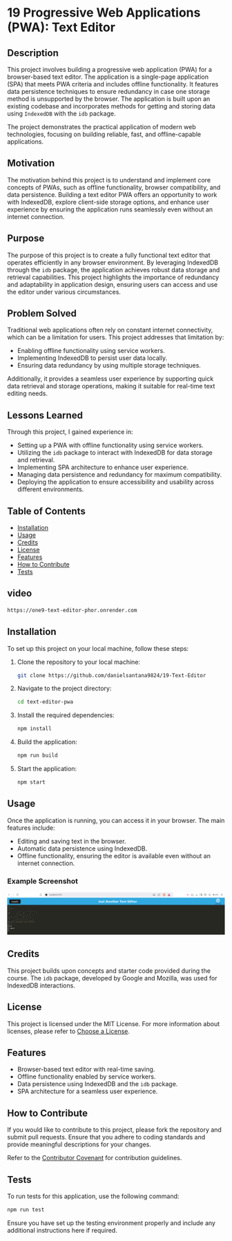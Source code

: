 # 19 Progressive Web Applications (PWA): Text Editor

## Description
This project involves building a progressive web application (PWA) for a browser-based text editor. The application is a single-page application (SPA) that meets PWA criteria and includes offline functionality. It features data persistence techniques to ensure redundancy in case one storage method is unsupported by the browser. The application is built upon an existing codebase and incorporates methods for getting and storing data using `IndexedDB` with the `idb` package. 

The project demonstrates the practical application of modern web technologies, focusing on building reliable, fast, and offline-capable applications.

## Motivation
The motivation behind this project is to understand and implement core concepts of PWAs, such as offline functionality, browser compatibility, and data persistence. Building a text editor PWA offers an opportunity to work with IndexedDB, explore client-side storage options, and enhance user experience by ensuring the application runs seamlessly even without an internet connection.

## Purpose
The purpose of this project is to create a fully functional text editor that operates efficiently in any browser environment. By leveraging IndexedDB through the `idb` package, the application achieves robust data storage and retrieval capabilities. This project highlights the importance of redundancy and adaptability in application design, ensuring users can access and use the editor under various circumstances.

## Problem Solved
Traditional web applications often rely on constant internet connectivity, which can be a limitation for users. This project addresses that limitation by:
- Enabling offline functionality using service workers.
- Implementing IndexedDB to persist user data locally.
- Ensuring data redundancy by using multiple storage techniques.

Additionally, it provides a seamless user experience by supporting quick data retrieval and storage operations, making it suitable for real-time text editing needs.

## Lessons Learned
Through this project, I gained experience in:
- Setting up a PWA with offline functionality using service workers.
- Utilizing the `idb` package to interact with IndexedDB for data storage and retrieval.
- Implementing SPA architecture to enhance user experience.
- Managing data persistence and redundancy for maximum compatibility.
- Deploying the application to ensure accessibility and usability across different environments.

## Table of Contents
- [Installation](#installation)
- [Usage](#usage)
- [Credits](#credits)
- [License](#license)
- [Features](#features)
- [How to Contribute](#how-to-contribute)
- [Tests](#tests)

## video
   ```bash
   https://one9-text-editor-phor.onrender.com

   ```

## Installation
To set up this project on your local machine, follow these steps:


1. Clone the repository to your local machine:
   ```bash
   git clone https://github.com/danielsantana9824/19-Text-Editor
   ```
2. Navigate to the project directory:
   ```bash
   cd text-editor-pwa
   ```
3. Install the required dependencies:
   ```bash
   npm install
   ```
4. Build the application:
   ```bash
   npm run build
   ```
5. Start the application:
   ```bash
   npm start
   ```

## Usage
Once the application is running, you can access it in your browser. The main features include:
- Editing and saving text in the browser.
- Automatic data persistence using IndexedDB.
- Offline functionality, ensuring the editor is available even without an internet connection.

### Example Screenshot
![screenshot](images/example.png)

## Credits
This project builds upon concepts and starter code provided during the course. The `idb` package, developed by Google and Mozilla, was used for IndexedDB interactions. 

## License
This project is licensed under the MIT License. For more information about licenses, please refer to [Choose a License](https://choosealicense.com/).

## Features
- Browser-based text editor with real-time saving.
- Offline functionality enabled by service workers.
- Data persistence using IndexedDB and the `idb` package.
- SPA architecture for a seamless user experience.

## How to Contribute
If you would like to contribute to this project, please fork the repository and submit pull requests. Ensure that you adhere to coding standards and provide meaningful descriptions for your changes.

Refer to the [Contributor Covenant](https://www.contributor-covenant.org/) for contribution guidelines.

## Tests
To run tests for this application, use the following command:
```bash
npm run test
```

Ensure you have set up the testing environment properly and include any additional instructions here if required.
